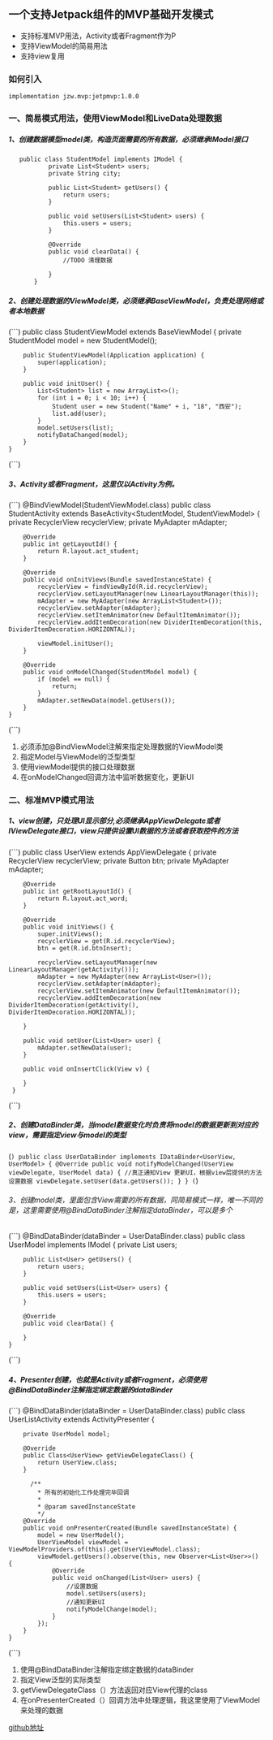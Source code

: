 ## 一个支持Jetpack组件的MVP基础开发模式

+ 支持标准MVP用法，Activity或者Fragment作为P
+ 支持ViewModel的简易用法
+ 支持view复用

### 如何引入
`implementation jzw.mvp:jetpmvp:1.0.0`

### 一、简易模式用法，使用ViewModel和LiveData处理数据
##### 1、创建数据模型model类，构造页面需要的所有数据，必须继承IModel接口
```
   public class StudentModel implements IModel {
           private List<Student> users;
           private String city;

           public List<Student> getUsers() {
               return users;
           }

           public void setUsers(List<Student> users) {
               this.users = users;
           }

           @Override
           public void clearData() {
               //TODO 清理数据

           }
       }
```

##### 2、创建处理数据的ViewModel类，必须继承BaseViewModel，负责处理网络或者本地数据
(```)
    public class StudentViewModel extends BaseViewModel<StudentModel> {
        private StudentModel model = new StudentModel();

        public StudentViewModel(Application application) {
            super(application);
        }

        public void initUser() {
            List<Student> list = new ArrayList<>();
            for (int i = 0; i < 10; i++) {
                Student user = new Student("Name" + i, "18", "西安");
                list.add(user);
            }
            model.setUsers(list);
            notifyDataChanged(model);
        }
    }
(```)

##### 3、Activity或者Fragment，这里仅以Activity为例。
(```)
    @BindViewModel(StudentViewModel.class)
    public class StudentActivity extends BaseActivity<StudentModel, StudentViewModel> {
        private RecyclerView recyclerView;
        private MyAdapter mAdapter;

        @Override
        public int getLayoutId() {
            return R.layout.act_student;
        }

        @Override
        public void onInitViews(Bundle savedInstanceState) {
            recyclerView = findViewById(R.id.recyclerView);
            recyclerView.setLayoutManager(new LinearLayoutManager(this));
            mAdapter = new MyAdapter(new ArrayList<Student>());
            recyclerView.setAdapter(mAdapter);
            recyclerView.setItemAnimator(new DefaultItemAnimator());
            recyclerView.addItemDecoration(new DividerItemDecoration(this, DividerItemDecoration.HORIZONTAL));

            viewModel.initUser();
        }

        @Override
        public void onModelChanged(StudentModel model) {
            if (model == null) {
                return;
            }
            mAdapter.setNewData(model.getUsers());
        }
    }
(```)
1. 必须添加@BindViewModel注解来指定处理数据的ViewModel类
2. 指定Model与ViewModel的泛型类型
3. 使用viewModel提供的接口处理数据
4. 在onModelChanged回调方法中监听数据变化，更新UI

### 二、标准MVP模式用法

##### 1、view创建，只处理UI显示部分,必须继承AppViewDelegate或者IViewDelegate接口，view只提供设置UI数据的方法或者获取控件的方法
(```)
    public class UserView extends AppViewDelegate {
        private RecyclerView recyclerView;
        private Button btn;
        private MyAdapter mAdapter;

        @Override
        public int getRootLayoutId() {
            return R.layout.act_word;
        }

        @Override
        public void initViews() {
            super.initViews();
            recyclerView = get(R.id.recyclerView);
            btn = get(R.id.btnInsert);

            recyclerView.setLayoutManager(new LinearLayoutManager(getActivity()));
            mAdapter = new MyAdapter(new ArrayList<User>());
            recyclerView.setAdapter(mAdapter);
            recyclerView.setItemAnimator(new DefaultItemAnimator());
            recyclerView.addItemDecoration(new DividerItemDecoration(getActivity(), DividerItemDecoration.HORIZONTAL));

        }

        public void setUser(List<User> user) {
            mAdapter.setNewData(user);
        }

        public void onInsertClick(View v) {

        }
     }
(```)

##### 2、创建DataBinder类，当model数据变化时负责将model的数据更新到对应的view，需要指定view与model的类型
(```)
    public class UserDataBinder implements IDataBinder<UserView, UserModel> {
        @Override
        public void notifyModelChanged(UserView viewDelegate, UserModel data) {
            //真正通知View 更新UI，根据view层提供的方法设置数据
            viewDelegate.setUser(data.getUsers());
        }
    }
(```)

###### 3、创建model类，里面包含View需要的所有数据，同简易模式一样，唯一不同的是，这里需要使用@BindDataBinder注解指定dataBinder，可以是多个
(```)
    @BindDataBinder(dataBinder = UserDataBinder.class)
    public class UserModel implements IModel {
        private List<User> users;

        public List<User> getUsers() {
            return users;
        }

        public void setUsers(List<User> users) {
            this.users = users;
        }

        @Override
        public void clearData() {

        }
    }
(```)

##### 4、Presenter创建，也就是Activity或者Fragment，必须使用@BindDataBinder注解指定绑定数据的dataBinder
(```)
    @BindDataBinder(dataBinder = UserDataBinder.class)
    public class UserListActivity extends ActivityPresenter<UserView> {

        private UserModel model;

        @Override
        public Class<UserView> getViewDelegateClass() {
            return UserView.class;
        }

          /**
            * 所有的初始化工作处理完毕回调
            *
            * @param savedInstanceState
            */
        @Override
        public void onPresenterCreated(Bundle savedInstanceState) {
            model = new UserModel();
            UserViewModel viewModel = ViewModelProviders.of(this).get(UserViewModel.class);
            viewModel.getUsers().observe(this, new Observer<List<User>>() {
                @Override
                public void onChanged(List<User> users) {
                    //设置数据
                    model.setUsers(users);
                    //通知更新UI
                    notifyModelChange(model);
                }
            });
        }
    }
(```)

1. 使用@BindDataBinder注解指定绑定数据的dataBinder
2. 指定View泛型的实际类型
3. getViewDelegateClass（）方法返回对应View代理的class
4. 在onPresenterCreated（）回调方法中处理逻辑，我这里使用了ViewModel来处理的数据

[github地址](https://github.com/jingzhanwu/JJetpackMvpLib)
